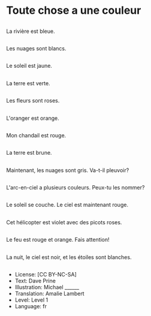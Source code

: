 # Toute chose a une couleur

##
La rivière est bleue.

##
Les nuages sont blancs.

##
Le soleil est jaune.

##
La terre est verte.

##
Les fleurs sont roses.

##
L'oranger est orange.

##
Mon chandail est rouge.

##
La terre est brune.

##
Maintenant, les nuages sont gris. Va-t-il pleuvoir?

##
L'arc-en-ciel a plusieurs couleurs. Peux-tu les nommer?

##
Le soleil se couche. Le ciel est maintenant rouge.

##
Cet hélicopter est violet avec des picots roses.

##
Le feu est rouge et orange. Fais attention!

##
La nuit, le ciel est noir, et les étoiles sont blanches.

##
* License: [CC BY-NC-SA]
* Text: Dave Prine
* Illustration: Michael ______
* Translation: Amalie Lambert
* Level: Level 1
* Language: fr
